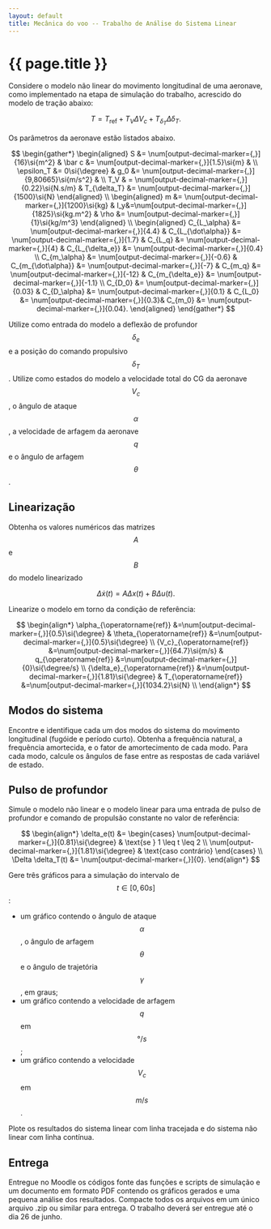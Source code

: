 ```yaml
---
layout: default
title: Mecânica do voo -- Trabalho de Análise do Sistema Linear
---
```


{{ page.title }}
================

Considere o modelo não linear do movimento longitudinal de uma aeronave,
como implementado na etapa de simulação do trabalho, acrescido do modelo
de tração abaixo:

$$
T = T_{\operatorname{ref}} + T_V \Delta V_c + T_{\delta_T}\Delta\delta_T.
$$

Os parâmetros da aeronave estão listados abaixo.

$$
\begin{gather*}
  \begin{aligned}
    S &= \num[output-decimal-marker={,}]{16}\si{m^2} & 
    \bar c &= \num[output-decimal-marker={,}]{1.5}\si{m} &
    \\
    \epsilon_T &= 0\si{\degree} &
    g_0 &= \num[output-decimal-marker={,}]{9,80665}\si{m/s^2} &
    \\
    T_V & = \num[output-decimal-marker={,}]{0.22}\si{N.s/m} &
    T_{\delta_T} &= \num[output-decimal-marker={,}]{1500}\si{N}
  \end{aligned}
  \\
  \begin{aligned}
    m &= \num[output-decimal-marker={,}]{1200}\si{kg} &
    I_y&=\num[output-decimal-marker={,}]{1825}\si{kg.m^2} &
    \rho &= \num[output-decimal-marker={,}]{1}\si{kg/m^3}
  \end{aligned}
  \\
  \begin{aligned}
    C_{L_\alpha} &= \num[output-decimal-marker={,}]{4.4} &
    C_{L_{\dot\alpha}} &= \num[output-decimal-marker={,}]{1.7} &
    C_{L_q} &= \num[output-decimal-marker={,}]{4} &
    C_{L_{\delta_e}} &= \num[output-decimal-marker={,}]{0.4}
    \\
    C_{m_\alpha} &= \num[output-decimal-marker={,}]{-0.6} &
    C_{m_{\dot\alpha}} &= \num[output-decimal-marker={,}]{-7} &
    C_{m_q} &= \num[output-decimal-marker={,}]{-12} &
    C_{m_{\delta_e}} &= \num[output-decimal-marker={,}]{-1.1}
    \\
    C_{D_0} &= \num[output-decimal-marker={,}]{0.03} &
    C_{D_\alpha} &= \num[output-decimal-marker={,}]{0.1} &
    C_{L_0} &= \num[output-decimal-marker={,}]{0.3}&
    C_{m_0} &= \num[output-decimal-marker={,}]{0.04}.
  \end{aligned}
\end{gather*}
$$

Utilize como entrada do modelo a deflexão de profundor $$\delta_e$$ e a posição
do comando propulsivo $$\delta_T$$. Utilize como estados do modelo a velocidade
total do CG da aeronave $$V_c$$, o ângulo de ataque $$\alpha$$, a velocidade
de arfagem da aeronave $$q$$ e o ângulo de arfagem $$\theta$$.

Linearização
------------
Obtenha os valores numéricos das matrizes $$A$$ e $$B$$ do modelo linearizado

$$
\begin{equation*}
  \Delta \dot x(t) = A \Delta x(t) + B \Delta u(t).
\end{equation*}
$$

Linearize o modelo em torno da condição de referência:

$$
\begin{align*}
  \alpha_{\operatorname{ref}}
  &=\num[output-decimal-marker={,}]{0.5}\si{\degree} &
  \theta_{\operatorname{ref}}
  &=\num[output-decimal-marker={,}]{0.5}\si{\degree} \\
  {V_c}_{\operatorname{ref}}
  &=\num[output-decimal-marker={,}]{64.7}\si{m/s} &
  q_{\operatorname{ref}}
  &=\num[output-decimal-marker={,}]{0}\si{\degree/s} \\
  {\delta_e}_{\operatorname{ref}}
  &=\num[output-decimal-marker={,}]{1.81}\si{\degree} &
  T_{\operatorname{ref}}
  &=\num[output-decimal-marker={,}]{1034.2}\si{N} \\
\end{align*}
$$

Modos do sistema
----------------

Encontre e identifique cada um dos modos do sistema do movimento longitudinal
(fugóide e período curto). Obtenha a frequência natural, a frequência 
amortecida, e o fator de amortecimento de cada modo. Para cada modo, calcule
os ângulos de fase entre as respostas de cada variável de estado.

Pulso de profundor
-------------------

Simule o modelo não linear e o modelo linear para uma entrada de pulso de
profundor e comando de propulsão constante no valor de referência:

$$
\begin{align*}
  \delta_e(t) &= 
    \begin{cases}
      \num[output-decimal-marker={,}]{0.81}\si{\degree} &
      \text{se } 1 \leq t \leq 2 \\
      \num[output-decimal-marker={,}]{1.81}\si{\degree} &
      \text{caso contrário}
    \end{cases}
   \\
  \Delta \delta_T(t) &= \num[output-decimal-marker={,}]{0}.
\end{align*}
$$

Gere três gráficos para a simulação do intervalo de $$t\in [0, 60\si{s}]$$:

* um gráfico contendo o ângulo de ataque $$\alpha$$, o ângulo de arfagem 
$$\theta$$ e o ângulo de trajetória $$\gamma$$, em graus;
* um gráfico contendo a velocidade de arfagem $$q$$ em $$\si{\degree/s}$$;
* um gráfico contendo a velocidade $$V_c$$ em $$\si{m/s}$$.

Plote os resultados do sistema linear com linha tracejada e do sistema não
linear com linha contínua.

Entrega
-------
Entregue no Moodle os códigos fonte das funções e scripts de simulação e um
documento em formato PDF contendo os gráficos gerados e uma pequena 
análise dos resultados. Compacte todos os arquivos em um único arquivo .zip ou 
similar para entrega.
O trabalho deverá ser entregue até o dia 26 de junho.
